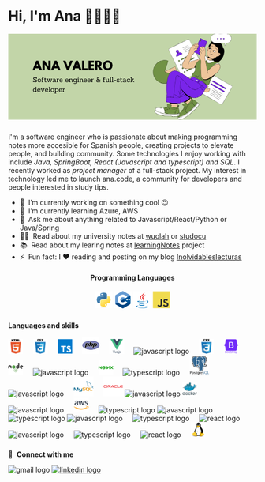 
<h1>Hi, I'm Ana 👋🏽👩‍💻</h1>

<img src="BannerGithubProfile.png" alt="Banner that says Ana Valero - Software engineer & full-stack developer"/>

###

I'm a software engineer who is passionate about making programming notes more accesible for Spanish people, creating projects to elevate people, and building community. Some technologies I enjoy working with include *Java, SpringBoot, React (Javascript and typescript) and SQL*. I recently worked as *project manager* of a full-stack project. My interest in technology led me to launch ana.code, a community for developers and people interested in study tips.

- 🔭 &nbsp;I’m currently working on something cool :wink:
- 🌱 &nbsp;I’m currently learning Azure, AWS
- 💬 &nbsp;Ask me about anything related to Javascript/React/Python or Java/Spring
- 👨‍💻 &nbsp;Read about my university notes at [wuolah](https://wuolah.com/profile/anavalero5?referral=anao52) or [studocu](https://www.studocu.com/es/user/31431423?origin=user-menu)
- 📚 &nbsp;Read about my learing notes at [learningNotes](https://github.com/anavagi/LearningNotes) project
- ⚡ &nbsp;Fun fact: I :heart: reading and posting on my blog [Inolvidableslecturas](https://inolvidableslecturas.blogspot.com/)


<div align="center"> 

#### Programming Languages
 <img src="https://raw.githubusercontent.com/devicons/devicon/master/icons/python/python-original.svg" alt="python" height="35"/>
<img src="https://raw.githubusercontent.com/devicons/devicon/master/icons/cplusplus/cplusplus-original.svg" alt="cplusplus" height="35"/> 
 <img src="https://raw.githubusercontent.com/devicons/devicon/master/icons/java/java-original.svg" alt="java" height="35"/>
 <img src="https://raw.githubusercontent.com/devicons/devicon/master/icons/javascript/javascript-original.svg" height="35"/>


</div>

####
###

**Languages and skills**
<div align="left">
 <img src="https://raw.githubusercontent.com/devicons/devicon/master/icons/html5/html5-original-wordmark.svg" alt="html5" height="30"/>
    <img width="12" />
   <img src="https://raw.githubusercontent.com/devicons/devicon/master/icons/css3/css3-original-wordmark.svg" height="30" alt="typescript logo" />
      <img width="12" />
 <img src="https://raw.githubusercontent.com/devicons/devicon/master/icons/typescript/typescript-original.svg" alt="typescript" height="30"/>
   <img width="12" />
<img src="https://raw.githubusercontent.com/devicons/devicon/master/icons/php/php-original.svg" alt="php" height="35"/>
  <img width="12" />
  <img src="https://raw.githubusercontent.com/devicons/devicon/master/icons/vuejs/vuejs-original-wordmark.svg" height="30" alt="javascript logo"  />
  <img width="12" />
  <img src="https://angular.io/assets/images/logos/angular/angular.svg" height="30" alt="javascript logo"  />
  <img width="12" />
  <img src="https://raw.githubusercontent.com/devicons/devicon/master/icons/css3/css3-original-wordmark.svg" height="30" alt="typescript logo" />
  <img width="12" />
  <img src="https://raw.githubusercontent.com/devicons/devicon/master/icons/bootstrap/bootstrap-plain-wordmark.svg" height="30" alt="typescript logo" />
<img width="12" />
  <img src="https://raw.githubusercontent.com/devicons/devicon/master/icons/nodejs/nodejs-original-wordmark.svg" height="30" alt="javascript logo"  />
  <img width="12" />
  <img src="https://www.vectorlogo.zone/logos/springio/springio-icon.svg" height="30" alt="javascript logo"  />
  <img width="12" />
  <img src="https://raw.githubusercontent.com/devicons/devicon/master/icons/nginx/nginx-original.svg" height="30" alt="typescript logo" />
  <img width="12" />
  <img src="https://www.vectorlogo.zone/logos/apache_maven/apache_maven-ar21.svg" height="30" alt="typescript logo" />
  <img width="12" />
  <img src="https://raw.githubusercontent.com/devicons/devicon/master/icons/postgresql/postgresql-original-wordmark.svg" height="40" alt="javascript logo"  />
  <img width="12" />
  <img src="https://www.svgrepo.com/show/303229/microsoft-sql-server-logo.svg" height="40" alt="javascript logo"  />
  <img width="12" />
  <img src="https://raw.githubusercontent.com/devicons/devicon/master/icons/mysql/mysql-original-wordmark.svg" height="40" alt="typescript logo" />
  <img width="12" />
  <img src="https://raw.githubusercontent.com/devicons/devicon/master/icons/oracle/oracle-original.svg" height="40" alt="typescript logo" />
  <img src="https://www.vectorlogo.zone/logos/elasticco_kibana/elasticco_kibana-icon.svg" height="30" alt="javascript logo"  />
  <img src="https://raw.githubusercontent.com/devicons/devicon/master/icons/docker/docker-original-wordmark.svg" height="30" alt="javascript logo"  />
  <img width="12" />
  <img src="https://www.vectorlogo.zone/logos/gnu_bash/gnu_bash-icon.svg" height="30" alt="javascript logo"  />
  <img width="12" />
  <img src="https://raw.githubusercontent.com/devicons/devicon/master/icons/amazonwebservices/amazonwebservices-original-wordmark.svg" height="30" alt="javascript logo"  />
  <img width="12" />
  <img src="https://www.vectorlogo.zone/logos/microsoft_azure/microsoft_azure-icon.svg" height="30" alt="typescript logo" />
  <img src="https://upload.wikimedia.org/wikipedia/commons/2/2c/Mockito_Logo.png" width="60" height="17" alt="javascript logo"  />
  <img width="12" />
  <img src="https://upload.wikimedia.org/wikipedia/commons/thumb/5/59/JUnit_5_Banner.png/512px-JUnit_5_Banner.png" width="60" height="17" alt="typescript logo"  />
  <img src="https://www.vectorlogo.zone/logos/visualstudio_code/visualstudio_code-icon.svg" height="30" alt="javascript logo"  />
  <img width="12" />
  <img src="https://upload.wikimedia.org/wikipedia/commons/thumb/9/9c/IntelliJ_IDEA_Icon.svg/512px-IntelliJ_IDEA_Icon.svg.png" height="30" alt="typescript logo"  />
  <img width="12" />
  <img src="https://www.vectorlogo.zone/logos/getpostman/getpostman-icon.svg" height="30" alt="react logo"  />
  <img src="https://www.vectorlogo.zone/logos/arduino/arduino-icon.svg" height="30" alt="javascript logo"  />
  <img width="12" />
  <img src="https://www.vectorlogo.zone/logos/gitlab/gitlab-icon.svg" height="30" alt="typescript logo"  />
  <img width="12" />
  <img src="https://www.vectorlogo.zone/logos/git-scm/git-scm-icon.svg" height="30" alt="react logo"  />
  <img width="12" />
  <img src="https://raw.githubusercontent.com/devicons/devicon/master/icons/linux/linux-original.svg" height="30" alt="html5 logo"  />
</div>

###

🔗 &nbsp;**Connect with me**

<div align="left">
  <img src="https://img.shields.io/static/v1?message=Gmail&logo=gmail&label=&color=D14836&logoColor=white&labelColor=&style=for-the-badge" height="35" alt="gmail logo"  />
  <a href="https://www.linkedin.com/in/ana-valero-giraldez-477765172/" target="_blank" rel="noreferrer"> <img src="https://img.shields.io/static/v1?message=LinkedIn&logo=linkedin&label=&color=0077B5&logoColor=white&labelColor=&style=for-the-badge" height="35" alt="linkedin logo"  /></a>
</div>



